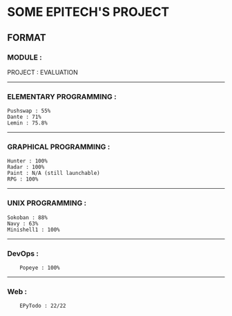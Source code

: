 # SOME EPITECH'S PROJECT

## FORMAT
### MODULE :  
PROJECT : EVALUATION  
  
***  
  
### ELEMENTARY PROGRAMMING :  
```  
Pushswap : 55%  
Dante : 71%  
Lemin : 75.8%  
```  
***  
  
### GRAPHICAL PROGRAMMING :  
```  
Hunter : 100%  
Radar : 100%  
Paint : N/A (still launchable)  
RPG : 100%  
```  
***  
  
### UNIX PROGRAMMING :  
```  
Sokoban : 88%  
Navy : 63%  
Minishell1 : 100%  
```  
***
  
### DevOps :  
```  
    Popeye : 100%  
```  
***  
  
### Web : 
```  
    EPyTodo : 22/22  
```  
  